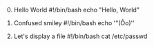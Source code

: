 0. Hello World
#!/bin/bash
echo "Hello, World"

1. Confused smiley
#!/bin/bash
echo '"(Ôo)'\'

2. Let's display a file
#!/bin/bash
cat /etc/passwd
